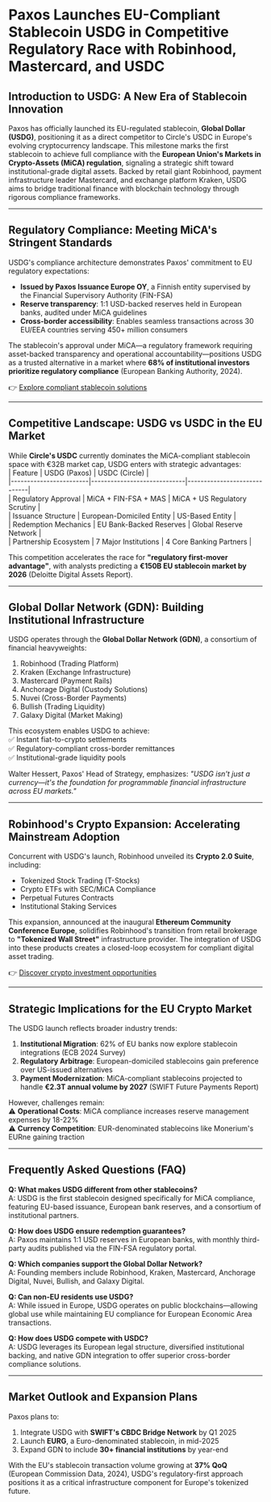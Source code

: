 # Paxos Launches EU-Compliant Stablecoin USDG in Competitive Regulatory Race with Robinhood, Mastercard, and USDC

## Introduction to USDG: A New Era of Stablecoin Innovation  
Paxos has officially launched its EU-regulated stablecoin, **Global Dollar (USDG)**, positioning it as a direct competitor to Circle's USDC in Europe's evolving cryptocurrency landscape. This milestone marks the first stablecoin to achieve full compliance with the **European Union's Markets in Crypto-Assets (MiCA) regulation**, signaling a strategic shift toward institutional-grade digital assets. Backed by retail giant Robinhood, payment infrastructure leader Mastercard, and exchange platform Kraken, USDG aims to bridge traditional finance with blockchain technology through rigorous compliance frameworks.

---

## Regulatory Compliance: Meeting MiCA's Stringent Standards  
USDG's compliance architecture demonstrates Paxos' commitment to EU regulatory expectations:  
- **Issued by Paxos Issuance Europe OY**, a Finnish entity supervised by the Financial Supervisory Authority (FIN-FSA)  
- **Reserve transparency**: 1:1 USD-backed reserves held in European banks, audited under MiCA guidelines  
- **Cross-border accessibility**: Enables seamless transactions across 30 EU/EEA countries serving 450+ million consumers  

The stablecoin's approval under MiCA—a regulatory framework requiring asset-backed transparency and operational accountability—positions USDG as a trusted alternative in a market where **68% of institutional investors prioritize regulatory compliance** (European Banking Authority, 2024).

👉 [Explore compliant stablecoin solutions](https://bit.ly/okx-bonus)

---

## Competitive Landscape: USDG vs USDC in the EU Market  
While **Circle's USDC** currently dominates the MiCA-compliant stablecoin space with €32B market cap, USDG enters with strategic advantages:  
| Feature                | USDG (Paxos)                | USDC (Circle)               |  
|------------------------|-----------------------------|-----------------------------|  
| Regulatory Approval    | MiCA + FIN-FSA + MAS        | MiCA + US Regulatory Scrutiny |  
| Issuance Structure     | European-Domiciled Entity   | US-Based Entity             |  
| Redemption Mechanics   | EU Bank-Backed Reserves     | Global Reserve Network      |  
| Partnership Ecosystem  | 7 Major Institutions        | 4 Core Banking Partners     |  

This competition accelerates the race for **"regulatory first-mover advantage"**, with analysts predicting a **€150B EU stablecoin market by 2026** (Deloitte Digital Assets Report).

---

## Global Dollar Network (GDN): Building Institutional Infrastructure  
USDG operates through the **Global Dollar Network (GDN)**, a consortium of financial heavyweights:  
1. Robinhood (Trading Platform)  
2. Kraken (Exchange Infrastructure)  
3. Mastercard (Payment Rails)  
4. Anchorage Digital (Custody Solutions)  
5. Nuvei (Cross-Border Payments)  
6. Bullish (Trading Liquidity)  
7. Galaxy Digital (Market Making)  

This ecosystem enables USDG to achieve:  
✅ Instant fiat-to-crypto settlements  
✅ Regulatory-compliant cross-border remittances  
✅ Institutional-grade liquidity pools  

Walter Hessert, Paxos' Head of Strategy, emphasizes: *"USDG isn't just a currency—it's the foundation for programmable financial infrastructure across EU markets."*

---

## Robinhood's Crypto Expansion: Accelerating Mainstream Adoption  
Concurrent with USDG's launch, Robinhood unveiled its **Crypto 2.0 Suite**, including:  
- Tokenized Stock Trading (T-Stocks)  
- Crypto ETFs with SEC/MiCA Compliance  
- Perpetual Futures Contracts  
- Institutional Staking Services  

This expansion, announced at the inaugural **Ethereum Community Conference Europe**, solidifies Robinhood's transition from retail brokerage to **"Tokenized Wall Street"** infrastructure provider. The integration of USDG into these products creates a closed-loop ecosystem for compliant digital asset trading.

👉 [Discover crypto investment opportunities](https://bit.ly/okx-bonus)

---

## Strategic Implications for the EU Crypto Market  
The USDG launch reflects broader industry trends:  
1. **Institutional Migration**: 62% of EU banks now explore stablecoin integrations (ECB 2024 Survey)  
2. **Regulatory Arbitrage**: European-domiciled stablecoins gain preference over US-issued alternatives  
3. **Payment Modernization**: MiCA-compliant stablecoins projected to handle **€2.3T annual volume by 2027** (SWIFT Future Payments Report)  

However, challenges remain:  
⚠️ **Operational Costs**: MiCA compliance increases reserve management expenses by 18-22%  
⚠️ **Currency Competition**: EUR-denominated stablecoins like Monerium's EURne gaining traction  

---

## Frequently Asked Questions (FAQ)

**Q: What makes USDG different from other stablecoins?**  
A: USDG is the first stablecoin designed specifically for MiCA compliance, featuring EU-based issuance, European bank reserves, and a consortium of institutional partners.

**Q: How does USDG ensure redemption guarantees?**  
A: Paxos maintains 1:1 USD reserves in European banks, with monthly third-party audits published via the FIN-FSA regulatory portal.

**Q: Which companies support the Global Dollar Network?**  
A: Founding members include Robinhood, Kraken, Mastercard, Anchorage Digital, Nuvei, Bullish, and Galaxy Digital.

**Q: Can non-EU residents use USDG?**  
A: While issued in Europe, USDG operates on public blockchains—allowing global use while maintaining EU compliance for European Economic Area transactions.

**Q: How does USDG compete with USDC?**  
A: USDG leverages its European legal structure, diversified institutional backing, and native GDN integration to offer superior cross-border compliance solutions.

---

## Market Outlook and Expansion Plans  
Paxos plans to:  
1. Integrate USDG with **SWIFT's CBDC Bridge Network** by Q1 2025  
2. Launch **EURG**, a Euro-denominated stablecoin, in mid-2025  
3. Expand GDN to include **30+ financial institutions** by year-end  

With the EU's stablecoin transaction volume growing at **37% QoQ** (European Commission Data, 2024), USDG's regulatory-first approach positions it as a critical infrastructure component for Europe's tokenized future.